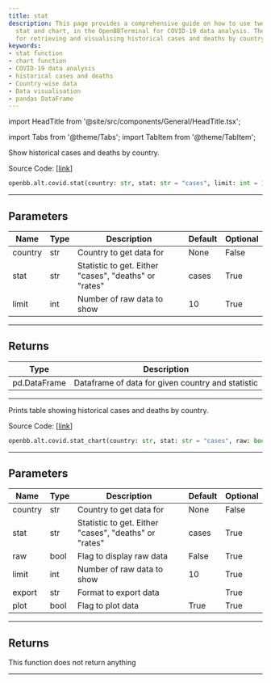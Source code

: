 ```yaml
---
title: stat
description: This page provides a comprehensive guide on how to use two functions,
  stat and chart, in the OpenBBTerminal for COVID-19 data analysis. They are used
  for retrieving and visualising historical cases and deaths by country.
keywords:
- stat function
- chart function
- COVID-19 data analysis
- historical cases and deaths
- Country-wise data
- Data visualisation
- pandas DataFrame
---
```


import HeadTitle from '@site/src/components/General/HeadTitle.tsx';

<HeadTitle title="alt.covid.stat - Reference | OpenBB SDK Docs" />

import Tabs from '@theme/Tabs';
import TabItem from '@theme/TabItem';

<Tabs>
<TabItem value="model" label="Model" default>

Show historical cases and deaths by country.

Source Code: [[link](https://github.com/OpenBB-finance/OpenBBTerminal/tree/main/openbb_terminal/alternative/covid/covid_model.py#L136)]

```python
openbb.alt.covid.stat(country: str, stat: str = "cases", limit: int = 10)
```

---

## Parameters

| Name | Type | Description | Default | Optional |
| ---- | ---- | ----------- | ------- | -------- |
| country | str | Country to get data for | None | False |
| stat | str | Statistic to get.  Either "cases", "deaths" or "rates" | cases | True |
| limit | int | Number of raw data to show | 10 | True |


---

## Returns

| Type | Description |
| ---- | ----------- |
| pd.DataFrame | Dataframe of data for given country and statistic |
---

</TabItem>
<TabItem value="view" label="Chart">

Prints table showing historical cases and deaths by country.

Source Code: [[link](https://github.com/OpenBB-finance/OpenBBTerminal/tree/main/openbb_terminal/alternative/covid/covid_view.py#L172)]

```python
openbb.alt.covid.stat_chart(country: str, stat: str = "cases", raw: bool = False, limit: int = 10, export: str = "", plot: bool = True)
```

---

## Parameters

| Name | Type | Description | Default | Optional |
| ---- | ---- | ----------- | ------- | -------- |
| country | str | Country to get data for | None | False |
| stat | str | Statistic to get.  Either "cases", "deaths" or "rates" | cases | True |
| raw | bool | Flag to display raw data | False | True |
| limit | int | Number of raw data to show | 10 | True |
| export | str | Format to export data |  | True |
| plot | bool | Flag to plot data | True | True |


---

## Returns

This function does not return anything

---

</TabItem>
</Tabs>
